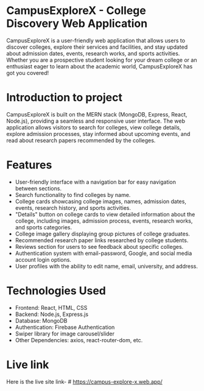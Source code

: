 # CampusExploreX - College Discovery Web Application

CampusExploreX is a user-friendly web application that allows users to discover colleges, explore their services and facilities, and stay updated about admission dates, events, research works, and sports activities. Whether you are a prospective student looking for your dream college or an enthusiast eager to learn about the academic world, CampusExploreX has got you covered!

# Introduction to project
CampusExploreX is built on the MERN stack (MongoDB, Express, React, Node.js), providing a seamless and responsive user interface. The web application allows visitors to search for colleges, view college details, explore admission processes, stay informed about upcoming events, and read about research papers recommended by the colleges.

# Features
- User-friendly interface with a navigation bar for easy navigation between sections.
- Search functionality to find colleges by name.
- College cards showcasing college images, names, admission dates, events, research history, and sports activities.
- "Details" button on college cards to view detailed information about the college, including images, admission process, events, research works, and sports categories.
- College image gallery displaying group pictures of college graduates.
- Recommended research paper links researched by college students.
- Reviews section for users to see feedback about specific colleges.
- Authentication system with email-password, Google, and social media account login options.
- User profiles with the ability to edit name, email, university, and address.

# Technologies Used
- Frontend: React, HTML, CSS
- Backend: Node.js, Express.js
- Database: MongoDB
- Authentication: Firebase Authentication
- Swiper library for image carousel/slider
- Other Dependencies: axios, react-router-dom, etc.

# Live link
Here is the live site link- # https://campus-explore-x.web.app/
